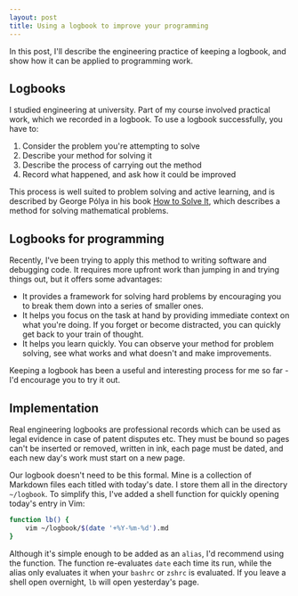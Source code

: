 ```yaml
---
layout: post
title: Using a logbook to improve your programming
---
```


In this post, I'll describe the engineering practice of keeping a logbook, and
show how it can be applied to programming work.

## Logbooks

I studied engineering at university. Part of my course involved practical work,
which we recorded in a logbook. To use a logbook successfully, you have to:

1. Consider the problem you're attempting to solve
2. Describe your method for solving it
3. Describe the process of carrying out the method
4. Record what happened, and ask how it could be improved

This process is well suited to problem solving and active learning, and is
described by George Pólya in his book [How to Solve
It](https://en.wikipedia.org/wiki/How_to_Solve_It), which describes a method for
solving mathematical problems.

## Logbooks for programming

Recently, I've been trying to apply this method to writing software and
debugging code. It requires more upfront work than jumping in and trying things
out, but it offers some advantages:

- It provides a framework for solving hard problems by encouraging you to break
  them down into a series of smaller ones.
- It helps you focus on the task at hand by providing immediate context on what
  you're doing. If you forget or become distracted, you can quickly get back to
  your train of thought.
- It helps you learn quickly. You can observe your method for problem solving,
  see what works and what doesn't and make improvements.

Keeping a logbook has been a useful and interesting process for me so far - I'd
encourage you to try it out.

## Implementation

Real engineering logbooks are professional records which can be used as legal
evidence in case of patent disputes etc. They must be bound so pages can't be
inserted or removed, written in ink, each page must be dated, and each new day's
work must start on a new page.

Our logbook doesn't need to be this formal. Mine is a collection of Markdown
files each titled with today's date. I store them all in the directory
`~/logbook`. To simplify this, I've added a shell function for quickly opening
today's entry in Vim:

```sh
function lb() {
    vim ~/logbook/$(date '+%Y-%m-%d').md
}
```

Although it's simple enough to be added as an `alias`, I'd recommend using the
function. The function re-evaluates `date` each time its run, while the alias
only evaluates it when your `bashrc` or `zshrc` is evaluated. If you leave a
shell open overnight, `lb` will open yesterday's page.
